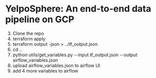 # YelpoSphere: An end-to-end data pipeline on GCP



3. Clone the repo
2. terraform apply
3. terraform output -json > ../tf_output.json
4. cd ..
5. python utils/get_variables.py --input tf_output.json --output  airflow_variables.json
6. upload airflow_variables.json to airflow UI
7. add 4 more variables to airflow